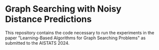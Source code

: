 # Graph Searching with Noisy Distance Predictions
This repository contains the code necessary to run the experiments in the paper "Learning-Based Algorithms for Graph Searching Problems" as submitted to the AISTATS 2024.


 
